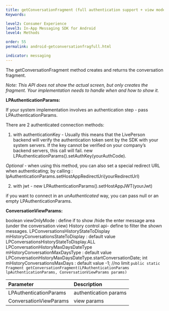 ```yaml
---
title: getConversationFragment (full authentication support + view modes)
Keywords:

level2: Consumer Experience
level3: In-App Messaging SDK for Android
level4: Methods

order: 55
permalink: android-getconversationfragfull.html

indicator: messaging
---
```


The getConversationFragment method creates and returns the conversation fragment.

*Note: This API does not show the actual screen, but only creates the fragment. Your implementation needs to handle when and how to show it.*

**LPAuthenticationParams:**

If your system implementation involves an authentication step - pass LPAuthenticationParams.

There are 2 authenticated connection methods:

 1. with authenticationKey - Usually this means that the LivePerson backend will verify the authentication token sent by the SDK with your system servers. If the key cannot be verified on your company’s backend servers, this call will fail.
  new LPAuthenticationParams().setAuthKey(yourAuthCode).

_Optional_ - when using this method, you can also set a special redirect URL when authenticating; by calling : lpAuthenticationParams.setHostAppRedirectUri(yourRedirectUrl)

 2. with jwt - new LPAuthenticationParams().setHostAppJWT(yourJwt)

if you want to connect in an *unAuthenticated* way, you can pass null or an empty LPAuthenticationParams.

**ConversationViewParams:**

boolean viewOnlyMode : define if to show /hide the enter message area (under the conversation view)
History control api- define to filter the shown messages.
LPConversationsHistoryStateToDisplay mHistoryConversationsStateToDisplay : default value LPConversationsHistoryStateToDisplay.ALL
LPConversationHistoryMaxDaysDateType mHistoryConversationMaxDaysType : default value LPConversationHistoryMaxDaysDateType.startConversationDate;
int mHistoryConversationsMaxDays : default value -1; //no limit
`public static Fragment getConversationFragment(LPAuthenticationParams lpAuthenticationParams, ConversationViewParams params‎)`

| Parameter | Description |
| :--- | :--- |
| LPAuthenticationParams | authentication params |
| ConversationViewParams | view params |

